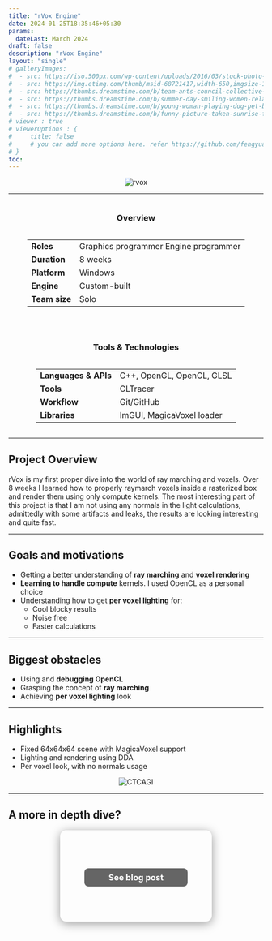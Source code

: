 ```yaml
---
title: "rVox Engine"
date: 2024-01-25T18:35:46+05:30
params:
  dateLast: March 2024
draft: false
description: "rVox Engine"
layout: "single"
# galleryImages:
#  - src: https://iso.500px.com/wp-content/uploads/2016/03/stock-photo-142984111-1500x1000.jpg
#  - src: https://img.etimg.com/thumb/msid-68721417,width-650,imgsize-1016106,,resizemode-4,quality-100/nature1_gettyimages.jpg
#  - src: https://thumbs.dreamstime.com/b/team-ants-council-collective-decision-work-17037482.jpg
#  - src: https://thumbs.dreamstime.com/b/summer-day-smiling-women-relax-wearing-red-dress-fashion-standing-wooden-bridge-over-sea-blue-sky-background-summer-107411998.jpg
#  - src: https://thumbs.dreamstime.com/b/young-woman-playing-dog-pet-beach-sunrise-sunset-girl-dog-having-fun-seasid-seaside-cute-neglected-stay-66480218.jpg
#  - src: https://thumbs.dreamstime.com/b/funny-picture-taken-sunrise-frozen-lake-perspective-rider-retro-bicycle-sunrise-personal-211066044.jpg 
# viewer : true
# viewerOptions : {
#     title: false
#     # you can add more options here. refer https://github.com/fengyuanchen/viewerjs?tab=readme-ov-file#options
# }
toc: 
---
```



<center>

![rvox](/images/projects/rvox/rvox.png)

</center>

---
<div style="display: flex; flex-wrap: wrap; gap: 2rem; justify-content: center; align-items: flex-start;">

  <div style="flex: 1 1 300px; min-width: 280px; text-align: center;">
    <h3>Overview</h3>
    <div style="display: inline-block; text-align: left;">
      <table>
        <tr>
          <td><strong>Roles</strong></td>
          <td>
            Graphics programmer
            Engine programmer<br>
          </td>
        </tr>
        <tr><td><strong>Duration</strong></td><td>8 weeks</td></tr>
        <tr><td><strong>Platform</strong></td><td>Windows</td></tr>
        <tr><td><strong>Engine</strong></td><td>Custom-built</td></tr>
        <tr><td><strong>Team size</strong></td><td>Solo</td></tr>
      </table>
    </div>
  </div>

  <div style="flex: 1 1 300px; min-width: 280px; text-align: center;">
    <h3>Tools & Technologies</h3>
    <div style="display: inline-block; text-align: left;">
      <table>
        <tr><td><strong>Languages & APIs</strong></td><td>C++, OpenGL, OpenCL, GLSL</td></tr>
        <tr><td><strong>Tools</strong></td><td>CLTracer</td></tr>
        <tr><td><strong>Workflow</strong></td><td>Git/GitHub</td></tr>
        <tr><td><strong>Libraries</strong></td><td>ImGUI, MagicaVoxel loader</td></tr>
      </table>
    </div>
  </div>

</div>


---

## Project Overview

rVox is my first proper dive into the world of ray marching and voxels. Over 8 weeks I learned how to properly raymarch voxels inside a rasterized box and render them using only compute kernels. The most interesting part of this project is that I am not using any normals in the light calculations, admittedly with some artifacts and leaks, the results are looking interesting and quite fast.

---

## Goals and motivations

- Getting a better understanding of **ray marching** and **voxel rendering**
- **Learning to handle compute** kernels. I used OpenCL as a personal choice
- Understanding how to get **per voxel lighting** for:
    - Cool blocky results
    - Noise free
    - Faster calculations

---

## Biggest obstacles

- Using and **debugging OpenCL**
- Grasping the concept of **ray marching**
- Achieving **per voxel lighting** look

---

## Highlights

- Fixed 64x64x64 scene with MagicaVoxel support
- Lighting and rendering using DDA
- Per voxel look, with no normals usage

<center>

![CTCAGI](/images/projects/rvox/tree.png)

</center>

---


## A more in depth dive?

<div style="display: flex; flex-wrap: wrap; gap: 2rem; justify-content: center; align-items: center; margin-top: 1rem;">

  <a href="https://www.rares-dumitru.dev/Per-Voxel-Lighting-for-Dummies/" style="text-decoration: none;">
    <div style="width: 300px; height: 180px; background-image: url('/images/projects/rvox/box.png'); background-size: cover; background-position: center; border-radius: 12px; box-shadow: 0 4px 20px rgba(0,0,0,0.4); display: flex; align-items: center; justify-content: center;">
      <center><h3 style="color: white; background: rgba(0, 0, 0, 0.6); padding: 0.5rem 3rem; border-radius: 8px;">See blog post</h3></center>
    </div>
  </a>

</div>
